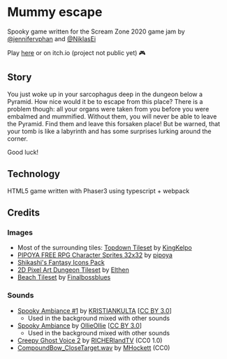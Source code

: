 # Mummy escape

Spooky game written for the Scream Zone 2020 game jam by [@jennifervphan](https://github.com/jennifervphan) and [@NiklasEi](https://github.com/NiklasEi)

Play [here](https://mummy.nikl.me) or on itch.io (project not public yet) :video_game:

## Story
You just woke up in your sarcophagus deep in the dungeon below a Pyramid. How nice would it be to escape from this place? There is a problem though: all your organs were taken from you before you were embalmed and mummified. Without them, you will never be able to leave the Pyramid. Find them and leave this forsaken place! But be warned, that your tomb is like a labyrinth and has some surprises lurking around the corner.

Good luck!

## Technology

HTML5 game written with Phaser3 using typescript + webpack

## Credits

### Images
* Most of the surrounding tiles: [Topdown Tileset](https://kingkelp.itch.io/topdown-tileset) by [KingKelpo](https://kingkelp.itch.io/)
* [PIPOYA FREE RPG Character Sprites 32x32](https://pipoya.itch.io/pipoya-free-rpg-character-sprites-32x32) by [pipoya](https://pipoya.itch.io/)
* [Shikashi's Fantasy Icons Pack](https://cheekyinkling.itch.io/shikashis-fantasy-icons-pack)
* [2D Pixel Art Dungeon Tileset](https://elthen.itch.io/2d-pixel-art-dungeon-tileset) by [Elthen](https://elthen.itch.io/)
* [Beach Tileset](https://finalbossblues.itch.io/tf-beach-tileset) by [Finalbossblues](https://finalbossblues.itch.io/)

### Sounds
* [Spooky Ambiance #1](https://freesound.org/people/KRISTIANKULTA/sounds/326962/) by [KRISTIANKULTA](https://freesound.org/people/KRISTIANKULTA/) [[CC BY 3.0](https://creativecommons.org/licenses/by/3.0/)]
    * Used in the background mixed with other sounds
* [Spooky Ambiance](https://freesound.org/people/OllieOllie/sounds/262351/) by [OllieOllie](https://freesound.org/people/OllieOllie/) [[CC BY 3.0](https://creativecommons.org/licenses/by/3.0/)]
    * Used in the background mixed with other sounds
* [Creepy Ghost Voice 2](https://freesound.org/people/RICHERlandTV/sounds/337641/) by [RICHERlandTV](https://freesound.org/people/RICHERlandTV/) (CC0 1.0)
* [CompoundBow_CloseTarget.wav](https://freesound.org/people/MHockett/sounds/249160/) by [MHockett](https://freesound.org/people/MHockett/) (CC0)
